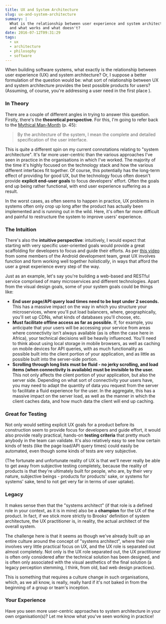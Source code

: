 ```yaml
---
title: UX and System Architecture
slug: ux-and-system-architecture
summary: |
  What is the relationship between user experience and system architecture,
  and what works and what doesn't?
date: 2016-07-12T09:31:29
tags:
  - ux
  - architecture
  - philosophy
  - software
---
```


When building software systems, what exactly is the relationship between
user experience (UX) and system architecture? Or, I suppose a better formulation
of the question would be: what sort of relationship between UX and
system architecture provides the best possible products for users? (Assuming,
of course, you're addressing a user need in the first place
<i class="fa fa-smile-o"></i>).

### In Theory
There are a couple of different angles in trying to answer this question.
Firstly, there's the **theoretical perspective**. For this, I'm going to refer
back to the
[Mythical Man-Month](https://en.wikipedia.org/wiki/The_Mythical_Man-Month)
(p. 45):

> By the architecture of the system, I mean the complete and detailed
specification of the user interface.

This is quite a different spin on my current connotations relating to "system
architecture". It's far more user-centric than the various approaches I've seen
in practice in the organisations in which I've worked. The majority of the time
it's highly focused on the technology stack and how the various different
interfaces fit together. Of course, this potentially has the long-term effect of
providing for good UX, but the technology focus often doesn't provide **explicit
end-user goals** to focus developers' effort. Often the goals end up being
rather functional, with end user experience suffering as a result.

In the worst cases, as often seems to happen in practice, UX problems in systems
often only crop up long after the product has actually been implemented and is
running out in the wild. Here, it's often far more difficult and painful to
restructure the system to improve users' experience.

### The Intuition
There's also the **intuitive perspective**: intuitively, I would expect that
starting with very specific user-oriented goals would provide a great
scaffolding for developers to focus and guide their efforts. As per
[this video](https://youtu.be/rsfPWSPOwqk) from some members of the
Android development team, great UX involves function and form working
well together *holistically*, in ways that afford the user a great
experience every step of the way.

Just as an example, let's say you're building a web-based and RESTful service
comprised of many microservices and different technologies. Apart from the
visual design goals, some of your system goals could be things like:

* **End user page/API query load times need to be kept under 2 seconds.**
  This has a massive impact on the way in which you structure your
  microservices, where you'll put load balancers, where, geographically, you'll
  set up CDNs, what kinds of databases you'll choose, etc.
* **Must facilitate offline access as far as possible.** If, for example, you
  anticipate that your users will be accessing your service from areas where
  connectivity isn't always available (as is often the case here in Africa),
  your technical decisions will be heavily influenced. You'll need to
  think about using local storage in mobile browsers, as well as caching
  on mobile devices for API queries, with as much functionality as possible
  built into the client portion of your application, and as little as possible
  built into the server-side portion.
* **Scrolling through long lists must be fluid - no jerky scrolling, and
  load items (when connectivity is available) must be invisible to the user.**
  This not only affects the client portion of your application, but also
  the server side. Depending on what sort of connectivity your users have,
  you may need to adapt the quantity of data you request from the server to
  facilitate a fluid experience for the user. In the aggregate, this has a
  massive impact on the server load, as well as the manner in which the
  client caches data, and how much data the client will end up caching.

### Great for Testing
Not only would setting explicit UX goals for a product before its construction
seem to provide focus for developers and guide effort, it would also provide
really practical, hands-on **testing criteria** that pretty much anybody in the
team can validate. It's also relatively easy to see how certain kinds of tests
(like the page load/API query times) could easily be automated, even though some
kinds of tests are very subjective.

(The fortunate and unfortunate reality of UX is that we'll never really be able
to get away from subjective testing completely, because the reality of products
is that they're ultimately built for people, who are, by their very nature,
subjective beings - products for products' sake, or systems for systems' sake,
tend to not get very far in terms of user uptake).

### Legacy
It makes sense then that the "systems architect" (if that role is a defined
role in your context, as it is in mine) also be a **champion** for the UX
of the product. In fact, if we stick more strictly to Brooks' definition of
system architecture, the UX practitioner is, in reality, the actual
architect of the overall system.

The challenge here is that it seems as though we've already built up an
entire culture around the concept of "systems architect", where their role
involves very little practical focus on UX, and the UX role is separated out
almost completely. Not only is the UX role separated out, the UX practitioner
is often only considered after the technical solution has been designed, and is
often only associated with the visual aesthetics of the final solution (a
legacy perception stemming, I think, from old, bad web design practices).

This is something that requires a culture change in such organisations, which,
as we all know, is really, really hard if it's not baked in from the beginning
of a group or team's inception.

### Your Experience
Have you seen more user-centric approaches to system architecture in your
own organisation(s)? Let me know what you've seen working in practice!
